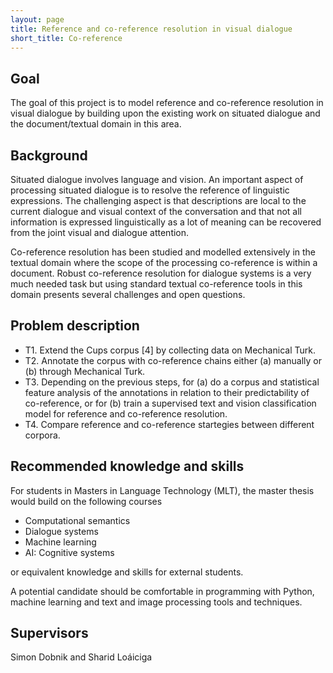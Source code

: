 ```yaml
---
layout: page
title: Reference and co-reference resolution in visual dialogue
short_title: Co-reference
---
```


## Goal

The goal of this project is to model reference and co-reference resolution in visual dialogue by building upon the existing work on situated dialogue and the document/textual domain in this area.

## Background

Situated dialogue involves language and vision. An important aspect of processing situated dialogue is to resolve the reference of linguistic expressions. The challenging aspect is that descriptions are local to the current dialogue and visual context of the conversation and that not all information is expressed linguistically as a lot of meaning can be recovered from the joint visual and dialogue attention. 

Co-reference resolution has been studied and modelled extensively in the textual domain where the scope of the processing co-reference is within a document. Robust co-reference resolution for dialogue systems is a very much needed task but using standard textual co-reference tools in this domain presents several challenges and open questions.

## Problem description

  - T1. Extend the Cups corpus [4] by collecting data on Mechanical Turk.
  - T2. Annotate the corpus with co-reference chains either (a) manually or (b) through Mechanical Turk.
  - T3. Depending on the previous steps, for (a) do a corpus and statistical feature analysis of the annotations in relation to their predictability of co-reference, or for (b) train a supervised text and vision classification model for reference and co-reference resolution.
  - T4. Compare reference and co-reference startegies between different corpora.


## Recommended knowledge and skills

For students in Masters in Language Technology (MLT), the master thesis would build on the following courses

  - Computational semantics
  - Dialogue systems
  - Machine learning
  - AI: Cognitive systems

or equivalent knowledge and skills for external students.

A potential candidate should be comfortable in programming with Python, machine learning and text and image processing tools and techniques.


## Supervisors

Simon Dobnik and Sharid Loáiciga

